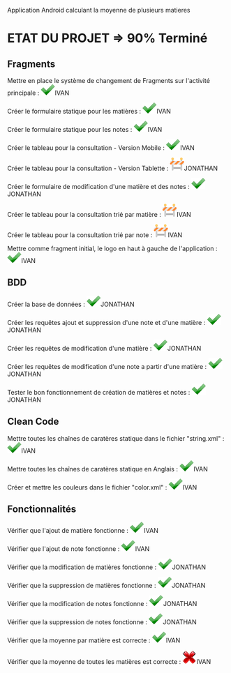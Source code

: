Application Android calculant la moyenne de plusieurs matieres
# <div class="color:green;">ETAT DU PROJET => 90% Terminé</div>

## [<span class="octicon octicon-link"></span>](#fragments)[](#fragments)Fragments

Mettre en place le système de changement de Fragments sur l'activité principale : [![alt text](https://github.com/izyj/MoyenneProject/raw/master/doc/ok.png "OK")](https://github.com/izyj/MoyenneProject/blob/master/doc/ok.png)IVAN

Créer le formulaire statique pour les matières : [![alt text](https://github.com/izyj/MoyenneProject/raw/master/doc/ok.png "OK")](https://github.com/izyj/MoyenneProject/blob/master/doc/ok.png)IVAN

Créer le formulaire statique pour les notes : [![alt text](https://github.com/izyj/MoyenneProject/raw/master/doc/ok.png "OK")](https://github.com/izyj/MoyenneProject/blob/master/doc/ok.png)IVAN

Créer le tableau pour la consultation - Version Mobile : [![alt text](https://github.com/izyj/MoyenneProject/raw/master/doc/ok.png "OK")](https://github.com/izyj/MoyenneProject/blob/master/doc/ok.png)IVAN

Créer le tableau pour la consultation - Version Tablette : [![alt text](https://github.com/izyj/MoyenneProject/raw/master/doc/okko.png "EN CONSTRUCTION")](https://github.com/izyj/MoyenneProject/blob/master/doc/okko.png)JONATHAN

Créer le formulaire de modification d'une matière et des notes : [![alt text](https://github.com/izyj/MoyenneProject/raw/master/doc/ok.png "OK")](https://github.com/izyj/MoyenneProject/blob/master/doc/ok.png)JONATHAN

Créer le tableau pour la consultation trié par matière : [![alt text](https://github.com/izyj/MoyenneProject/raw/master/doc/okko.png "EN CONSTRUCTION")](https://github.com/izyj/MoyenneProject/blob/master/doc/okko.png)IVAN

Créer le tableau pour la consultation trié par note : [![alt text](https://github.com/izyj/MoyenneProject/raw/master/doc/okko.png "EN CONSTRUCTION")](https://github.com/izyj/MoyenneProject/blob/master/doc/okko.png)IVAN

Mettre comme fragment initial, le logo en haut à gauche de l'application : [![alt text](https://github.com/izyj/MoyenneProject/raw/master/doc/ok.png "OK")](https://github.com/izyj/MoyenneProject/blob/master/doc/ok.png)IVAN

## [<span class="octicon octicon-link"></span>](#bdd)[](#bdd)BDD

Créer la base de données : [![alt text](https://github.com/izyj/MoyenneProject/raw/master/doc/ok.png "OK")](https://github.com/izyj/MoyenneProject/blob/master/doc/ok.png)JONATHAN

Créer les requêtes ajout et suppression d'une note et d'une matière : [![alt text](https://github.com/izyj/MoyenneProject/raw/master/doc/ok.png "OK")](https://github.com/izyj/MoyenneProject/blob/master/doc/ok.png)JONATHAN

Créer les requêtes de modification d'une matière : [![alt text](https://github.com/izyj/MoyenneProject/raw/master/doc/ok.png "OK")](https://github.com/izyj/MoyenneProject/blob/master/doc/ok.png)JONATHAN

Créer les requêtes de modification d'une note a partir d'une matière : [![alt text](https://github.com/izyj/MoyenneProject/raw/master/doc/ok.png "OK")](https://github.com/izyj/MoyenneProject/blob/master/doc/ok.png)JONATHAN

Tester le bon fonctionnement de création de matières et notes : [![alt text](https://github.com/izyj/MoyenneProject/raw/master/doc/ok.png "OK")](https://github.com/izyj/MoyenneProject/blob/master/doc/ok.png)JONATHAN

## [<span class="octicon octicon-link"></span>](#clean-code)[](#clean-code)Clean Code

Mettre toutes les chaînes de caratères statique dans le fichier "string.xml" : [![alt text](https://github.com/izyj/MoyenneProject/raw/master/doc/ok.png "OK")](https://github.com/izyj/MoyenneProject/blob/master/doc/ok.png)IVAN

Mettre toutes les chaînes de caratères statique en Anglais : [![alt text](https://github.com/izyj/MoyenneProject/raw/master/doc/ok.png "OK")](https://github.com/izyj/MoyenneProject/blob/master/doc/ok.png)IVAN

Créer et mettre les couleurs dans le fichier "color.xml" : [![alt text](https://github.com/izyj/MoyenneProject/raw/master/doc/ok.png "OK")](https://github.com/izyj/MoyenneProject/blob/master/doc/ok.png)IVAN

## [<span class="octicon octicon-link"></span>](#fonctionnalités)[](#fonctionnalités)Fonctionnalités

Vérifier que l'ajout de matière fonctionne : [![alt text](https://github.com/izyj/MoyenneProject/raw/master/doc/ok.png "OK")](https://github.com/izyj/MoyenneProject/blob/master/doc/ok.png)IVAN

Vérifier que l'ajout de note fonctionne : [![alt text](https://github.com/izyj/MoyenneProject/raw/master/doc/ok.png "OK")](https://github.com/izyj/MoyenneProject/blob/master/doc/ok.png)IVAN

Vérifier que la modification de matières fonctionne : [![alt text](https://github.com/izyj/MoyenneProject/raw/master/doc/ok.png "OK")](https://github.com/izyj/MoyenneProject/blob/master/doc/ok.png)JONATHAN

Vérifier que la suppression de matières fonctionne : [![alt text](https://github.com/izyj/MoyenneProject/raw/master/doc/ok.png "OK")](https://github.com/izyj/MoyenneProject/blob/master/doc/ok.png)JONATHAN

Vérifier que la modification de notes fonctionne : [![alt text](https://github.com/izyj/MoyenneProject/raw/master/doc/ok.png "OK")](https://github.com/izyj/MoyenneProject/blob/master/doc/ok.png)JONATHAN

Vérifier que la suppression de notes fonctionne : [![alt text](https://github.com/izyj/MoyenneProject/raw/master/doc/ok.png "OK")](https://github.com/izyj/MoyenneProject/blob/master/doc/ok.png)JONATHAN

Vérifier que la moyenne par matière est correcte : [![alt text](https://github.com/izyj/MoyenneProject/raw/master/doc/ok.png "OK")](https://github.com/izyj/MoyenneProject/blob/master/doc/ok.png)IVAN

Vérifier que la moyenne de toutes les matières est correcte : [![alt text](https://github.com/izyj/MoyenneProject/raw/master/doc/ko.png "KO")](https://github.com/izyj/MoyenneProject/blob/master/doc/ko.png)IVAN
